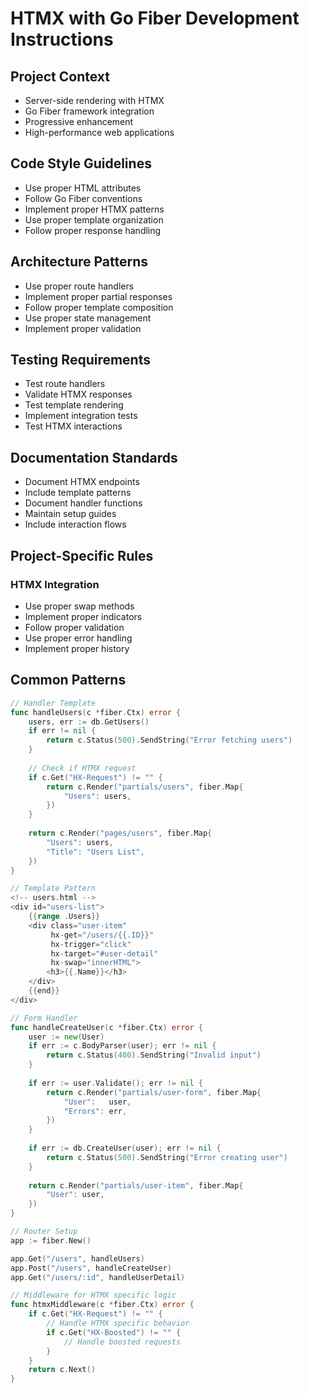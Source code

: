 # HTMX with Go Fiber Development Instructions

## Project Context
- Server-side rendering with HTMX
- Go Fiber framework integration
- Progressive enhancement
- High-performance web applications

## Code Style Guidelines
- Use proper HTML attributes
- Follow Go Fiber conventions
- Implement proper HTMX patterns
- Use proper template organization
- Follow proper response handling

## Architecture Patterns
- Use proper route handlers
- Implement proper partial responses
- Follow proper template composition
- Use proper state management
- Implement proper validation

## Testing Requirements
- Test route handlers
- Validate HTMX responses
- Test template rendering
- Implement integration tests
- Test HTMX interactions

## Documentation Standards
- Document HTMX endpoints
- Include template patterns
- Document handler functions
- Maintain setup guides
- Include interaction flows

## Project-Specific Rules
### HTMX Integration
- Use proper swap methods
- Implement proper indicators
- Follow proper validation
- Use proper error handling
- Implement proper history

## Common Patterns
```go
// Handler Template
func handleUsers(c *fiber.Ctx) error {
    users, err := db.GetUsers()
    if err != nil {
        return c.Status(500).SendString("Error fetching users")
    }
    
    // Check if HTMX request
    if c.Get("HX-Request") != "" {
        return c.Render("partials/users", fiber.Map{
            "Users": users,
        })
    }
    
    return c.Render("pages/users", fiber.Map{
        "Users": users,
        "Title": "Users List",
    })
}

// Template Pattern
<!-- users.html -->
<div id="users-list">
    {{range .Users}}
    <div class="user-item"
         hx-get="/users/{{.ID}}"
         hx-trigger="click"
         hx-target="#user-detail"
         hx-swap="innerHTML">
        <h3>{{.Name}}</h3>
    </div>
    {{end}}
</div>

// Form Handler
func handleCreateUser(c *fiber.Ctx) error {
    user := new(User)
    if err := c.BodyParser(user); err != nil {
        return c.Status(400).SendString("Invalid input")
    }
    
    if err := user.Validate(); err != nil {
        return c.Render("partials/user-form", fiber.Map{
            "User":   user,
            "Errors": err,
        })
    }
    
    if err := db.CreateUser(user); err != nil {
        return c.Status(500).SendString("Error creating user")
    }
    
    return c.Render("partials/user-item", fiber.Map{
        "User": user,
    })
}

// Router Setup
app := fiber.New()

app.Get("/users", handleUsers)
app.Post("/users", handleCreateUser)
app.Get("/users/:id", handleUserDetail)

// Middleware for HTMX specific logic
func htmxMiddleware(c *fiber.Ctx) error {
    if c.Get("HX-Request") != "" {
        // Handle HTMX specific behavior
        if c.Get("HX-Boosted") != "" {
            // Handle boosted requests
        }
    }
    return c.Next()
}
```